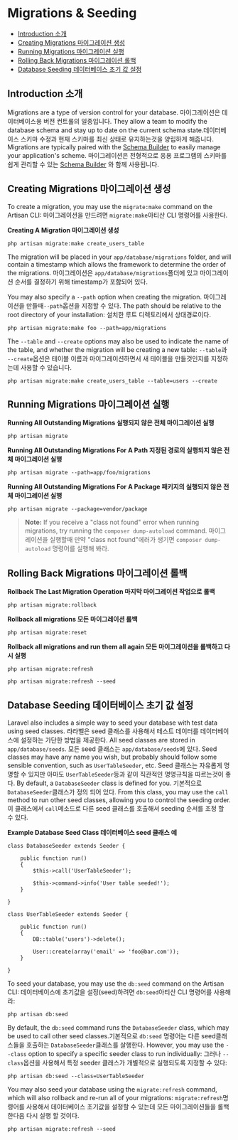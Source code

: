 # Migrations & Seeding

- [Introduction 소개](#introduction)
- [Creating Migrations 마이그레이션 생성](#creating-migrations)
- [Running Migrations 마이그레이션 실행](#running-migrations)
- [Rolling Back Migrations 마이그레이션 롤백](#rolling-back-migrations)
- [Database Seeding 데이터베이스 초기 값 설정](#database-seeding)

<a name="introduction"></a>
## Introduction 소개

Migrations are a type of version control for your database. 마이그레이션은 데이터베이스용 버전 컨트롤의 일종입니다. They allow a team to modify the database schema and stay up to date on the current schema state.데이터베이스 스키마 수정과 현재 스키마를 최신 상태로 유지하는것을 양립하게 해줍니다. Migrations are typically paired with the [Schema Builder](/docs/schema) to easily manage your application's scheme. 마이그레이션은 전형적으로 응용 프로그램의 스키마를 쉽게 관리할 수 있는 [Schema Builder](/docs/schema) 와 함께 사용됩니다.

<a name="creating-migrations"></a>
## Creating Migrations 마이그레이션 생성

To create a migration, you may use the `migrate:make` command on the Artisan CLI:
마이그레이션을 만드려면 `migrate:make`아티산 CLI 명령어를 사용한다.

**Creating A Migration 마이그레이션 생성**

	php artisan migrate:make create_users_table

The migration will be placed in your `app/database/migrations` folder, and will contain a timestamp which allows the framework to determine the order of the migrations. 마이그레이션은 `app/database/migrations`폴더에 있고 마이그레이션 순서를 결정하기 위해 timestamp가 포함되어 있다.

You may also specify a `--path` option when creating the migration. 마이그레이션을 만들때`--path`옵션을 지정할 수 있다. The path should be relative to the root directory of your installation: 설치한 루트 디렉토리에서 상대경로이다.

	php artisan migrate:make foo --path=app/migrations

The `--table` and `--create` options may also be used to indicate the name of the table, and whether the migration will be creating a new table: `--table`과 `--create`옵션은 테이블 이름과 마이그레이션하면서 새 테이블을 만들것인지를 지정하는데 사용할 수 있습니다.

	php artisan migrate:make create_users_table --table=users --create

<a name="running-migrations"></a>
## Running Migrations 마이그레이션 실행

**Running All Outstanding Migrations 실행되지 않은 전체 마이그레이션 실행**

	php artisan migrate

**Running All Outstanding Migrations For A Path 지정된 경로의 실행되지 않은 전체 마이그레이션 실행**

	php artisan migrate --path=app/foo/migrations

**Running All Outstanding Migrations For A Package 패키지의 실행되지 않은 전체 마이그레이션 실행**

	php artisan migrate --package=vendor/package

> **Note:** If you receive a "class not found" error when running migrations, try running the `composer dump-autoload` command. 마이그레이션을 실행할때 만약 "class not found"에러가 생기면 `composer dump-autoload` 명령어를 실행해 봐라.

<a name="rolling-back-migrations"></a>
## Rolling Back Migrations 마이그레이션 롤백

**Rollback The Last Migration Operation 마지막 마이그레이션 작업으로 롤백**

	php artisan migrate:rollback

**Rollback all migrations 모든 마이그레이션 롤백**

	php artisan migrate:reset

**Rollback all migrations and run them all again 모든 마이그레이션을 롤백하고 다시 실행**

	php artisan migrate:refresh

	php artisan migrate:refresh --seed

<a name="database-seeding"></a>
## Database Seeding 데이터베이스 초기 값 설정

Laravel also includes a simple way to seed your database with test data using seed classes. 라라벨은 seed 클래스를 사용해서 테스트 데이터를 데이터베이스에 설정하는 가단한 방법을 제공한다. All seed classes are stored in `app/database/seeds`. 모든 seed 클래스는 `app/database/seeds`에 있다. Seed classes may have any name you wish, but probably should follow some sensible convention, such as `UserTableSeeder`, etc. Seed 클래스는 자유롭게 명명할 수 있지만 아마도 `UserTableSeeder`등과 같이 직관적인 명명규칙을 따르는것이 좋다. By default, a `DatabaseSeeder` class is defined for you. 기본적으로 `DatabaseSeeder`클래스가 정의 되어 있다. From this class, you may use the `call` method to run other seed classes, allowing you to control the seeding order. 이 클래스에서 `call`메소드로 다른 seed 클래스를  호출해서 seeding 순서를 조정 할 수 있다.

**Example Database Seed Class 데이터베이스 seed 클래스 예**

	class DatabaseSeeder extends Seeder {

		public function run()
		{
			$this->call('UserTableSeeder');

			$this->command->info('User table seeded!');
		}

	}

	class UserTableSeeder extends Seeder {

		public function run()
		{
			DB::table('users')->delete();

			User::create(array('email' => 'foo@bar.com'));
		}

	}

To seed your database, you may use the `db:seed` command on the Artisan CLI:
데이터베이스에 초기값을 설정(seed)하려면 `db:seed`아티산 CLI 명령어를 사용해라:

	php artisan db:seed

By default, the `db:seed` command runs the `DatabaseSeeder` class, which may be used to call other seed classes.기본적으로 `db:seed` 명령어는 다른 seed클래스들을 호출하는 `DatabaseSeeder`클래스를 살행한다. However, you may use the `--class` option to specify a specific seeder class to run individually: 그러나 `--class`옵션을 사용해서 특정 seeder 클래스가 개별적으로 실행되도록 지정할 수 있다:

	php artisan db:seed --class=UserTableSeeder

You may also seed your database using the `migrate:refresh` command, which will also rollback and re-run all of your migrations: `migrate:refresh`명령어를 사용해서 데이터베이스 초기값을 설정할 수 있는데 모든 마이그레이션들을 롤백한다음 다시 실행 할 것이다.

	php artisan migrate:refresh --seed
